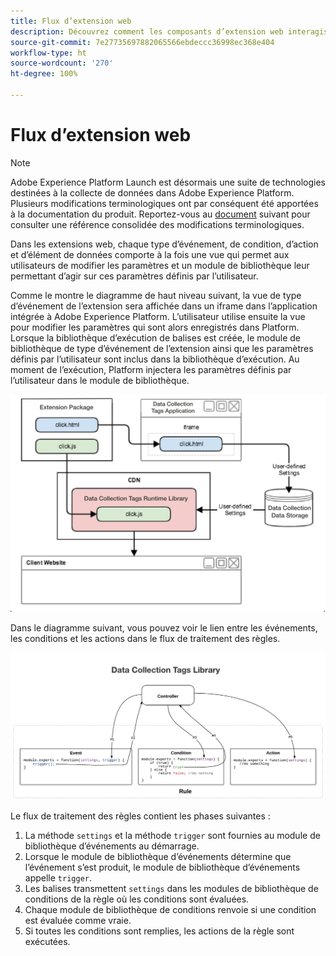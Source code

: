 ```yaml
---
title: Flux d’extension web
description: Découvrez comment les composants d’extension web interagissent les uns avec les autres au moment de l’exécution dans Adobe Experience Platform.
source-git-commit: 7e27735697882065566ebdeccc36998ec368e404
workflow-type: ht
source-wordcount: '270'
ht-degree: 100%

---
```


# Flux d’extension web

>[!NOTE]
>
>Adobe Experience Platform Launch est désormais une suite de technologies destinées à la collecte de données dans Adobe Experience Platform. Plusieurs modifications terminologiques ont par conséquent été apportées à la documentation du produit. Reportez-vous au [document](../../term-updates.md) suivant pour consulter une référence consolidée des modifications terminologiques.

Dans les extensions web, chaque type d’événement, de condition, d’action et d’élément de données comporte à la fois une vue qui permet aux utilisateurs de modifier les paramètres et un module de bibliothèque leur permettant d’agir sur ces paramètres définis par l’utilisateur.

Comme le montre le diagramme de haut niveau suivant, la vue de type d’événement de l’extension sera affichée dans un iframe dans l’application intégrée à Adobe Experience Platform. L’utilisateur utilise ensuite la vue pour modifier les paramètres qui sont alors enregistrés dans Platform. Lorsque la bibliothèque d’exécution de balises est créée, le module de bibliothèque de type d’événement de l’extension ainsi que les paramètres définis par l’utilisateur sont inclus dans la bibliothèque d’exécution. Au moment de l’exécution, Platform injectera les paramètres définis par l’utilisateur dans le module de bibliothèque.

![diagramme de flux d’extension](../images/flow/web/extension-flow.png)

Dans le diagramme suivant, vous pouvez voir le lien entre les événements, les conditions et les actions dans le flux de traitement des règles.

![diagramme de flux de traitement des règles](../images/flow/web/rule-processing-flow.png)

Le flux de traitement des règles contient les phases suivantes :

1. La méthode `settings` et la méthode `trigger` sont fournies au module de bibliothèque d’événements au démarrage.
1. Lorsque le module de bibliothèque d’événements détermine que l’événement s’est produit, le module de bibliothèque d’événements appelle `trigger`.
1. Les balises transmettent `settings` dans les modules de bibliothèque de conditions de la règle où les conditions sont évaluées.
1. Chaque module de bibliothèque de conditions renvoie si une condition est évaluée comme vraie.
1. Si toutes les conditions sont remplies, les actions de la règle sont exécutées.
